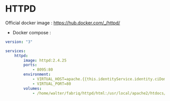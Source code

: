 HTTPD
============

Official docker image : https://hub.docker.com/_/httpd/


* Docker compose :

```yml
version: "3"

services:
    httpd:
        image: httpd:2.4.25
        ports:
            - 8095:80
        environment:
            - VIRTUAL_HOST=apache.{{this.identityService.identity.ciDomain}}
            - VIRTUAL_PORT=80                   
        volumes:
            - /home/walter/fabriq/httpd/html:/usr/local/apache2/htdocs/ 
```


